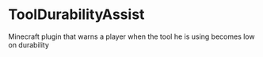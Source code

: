 # ToolDurabilityAssist
Minecraft plugin that warns a player when the tool he is using becomes low on durability
